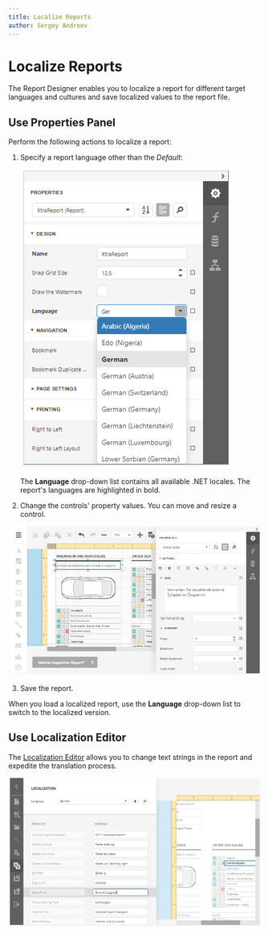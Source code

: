 ```yaml
---
title: Localize Reports
author: Sergey Andreev
---
```


# Localize Reports

The Report Designer enables you to localize a report for different target languages and cultures and save localized values to the report file.

## Use Properties Panel

Perform the following actions to localize a report:

1. Specify a report language other than the _Default_:

    ![](../..//images/eurd-localize-report-web-forms-panel-set-language.png)

    The **Language** drop-down list contains all available .NET locales. The report's languages are highlighted in bold.

2. Change the controls' property values. You can move and resize a control.

![](../../images/eurd-localize-report-web-forms-change-content.png)

3. Save the report.

When you load a localized report, use the **Language** drop-down list to switch to the localized version.

## Use Localization Editor

The [Localization Editor](report-designer-tools/localization-editor.md) allows you to change text strings in the report and expedite the translation process.

![](../../images/eurd-localize-report-web-forms-language-editor.png)
